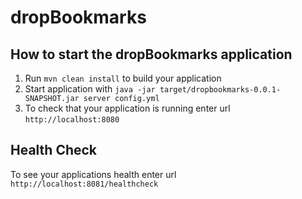 # dropBookmarks

How to start the dropBookmarks application
---

1. Run `mvn clean install` to build your application
1. Start application with `java -jar target/dropbookmarks-0.0.1-SNAPSHOT.jar server config.yml`
1. To check that your application is running enter url `http://localhost:8080`

Health Check
---

To see your applications health enter url `http://localhost:8081/healthcheck`

